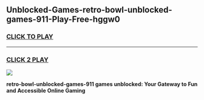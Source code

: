 
## Unblocked-Games-retro-bowl-unblocked-games-911-Play-Free-hggw0
<h3>
<a href="https://premium76.site?title=retro-bowl-unblocked-games-911&ref=22A">CLICK TO PLAY</a></h3>
<hr>

<h3>
<a href="https://premium76.site?title=retro-bowl-unblocked-games-911&ref=22A">CLICK 2 PLAY</a>
  
</h3>

<a href="https://premium76.site?title=retro-bowl-unblocked-games-911&ref=22A"><img src="https://clearcache.store/games.png"></a>


**retro-bowl-unblocked-games-911 games unblocked: Your Gateway to Fun and Accessible Online Gaming**
